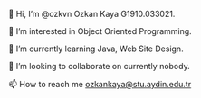 👋 Hi, I’m @ozkvn Ozkan Kaya G1910.033021.

👀 I’m interested in Object Oriented Programming.

🌱 I’m currently learning Java, Web Site Design.

💞️ I’m looking to collaborate on currently nobody.

📫 How to reach me ozkankaya@stu.aydin.edu.tr
